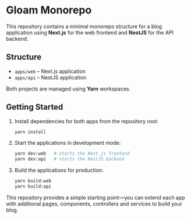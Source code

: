 # Gloam Monorepo

This repository contains a minimal monorepo structure for a blog application
using **Next.js** for the web frontend and **NestJS** for the API backend.

## Structure

- `apps/web` – Next.js application
- `apps/api` – NestJS application

Both projects are managed using **Yarn** workspaces.

## Getting Started

1. Install dependencies for both apps from the repository root:

   ```bash
   yarn install
   ```

2. Start the applications in development mode:

   ```bash
   yarn dev:web   # starts the Next.js frontend
   yarn dev:api   # starts the NestJS backend
   ```

3. Build the applications for production:

   ```bash
   yarn build:web
   yarn build:api
   ```

This repository provides a simple starting point—you can extend each app
with additional pages, components, controllers and services to build your blog.
